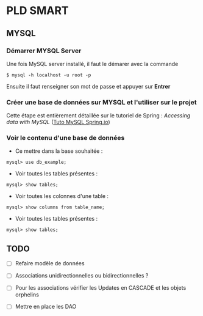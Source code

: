 # PLD SMART

## MYSQL
### Démarrer MYSQL Server
Une fois MySQL server installé, il faut le démarer avec la commande
```jshelllanguage
$ mysql -h localhost -u root -p
```
Ensuite il faut renseigner son mot de passe et appuyer sur **Entrer**

### Créer une base de données sur MYSQL et l'utiliser sur le projet
Cette étape est entièrement détaillée sur le tutoriel de Spring : *Accessing data with MySQL* ([Tuto MySQL Spring.io](https://spring.io/guides/gs/accessing-data-mysql/))

### Voir le contenu d'une base de données
- Ce mettre dans la base souhaitée : 
```jshelllanguage
mysql> use db_example;
```
- Voir toutes les tables présentes : 
```jshelllanguage
mysql> show tables;
```
- Voir toutes les colonnes d'une table : 
```jshelllanguage
mysql> show columns from table_name;
```
- Voir toutes les tables présentes : 
```jshelllanguage
mysql> show tables;
```
## TODO
- [ ] Refaire modèle de données
- [ ] Associations unidirectionnelles ou bidirectionnelles ?
- [ ] Pour les associations vérifier les Updates en CASCADE et les objets orphelins
- [ ] Mettre en place les DAO 

